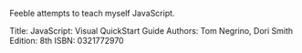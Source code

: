 Feeble attempts to teach myself JavaScript.

Title: JavaScript: Visual QuickStart Guide
Authors: Tom Negrino, Dori Smith
Edition: 8th
ISBN: 0321772970